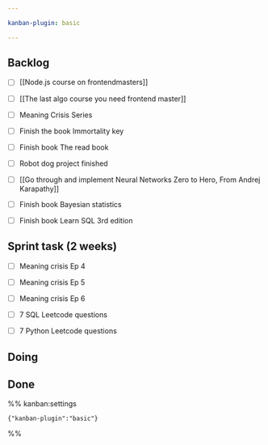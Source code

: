 ```yaml
---

kanban-plugin: basic

---
```


## Backlog

- [ ] [[Node.js course on frontendmasters]]
- [ ] [[The last algo course you need frontend master]]
- [ ] Meaning Crisis Series
- [ ] Finish the book Immortality key
- [ ] Finish book The read book
- [ ] Robot dog project finished
- [ ] [[Go through and implement Neural Networks  Zero to Hero, From Andrej Karapathy]]
- [ ] Finish book Bayesian statistics
- [ ] Finish book Learn SQL 3rd edition


## Sprint task (2 weeks)

- [ ] Meaning crisis Ep 4
- [ ] Meaning crisis Ep 5
- [ ] Meaning crisis Ep 6
- [ ] 7 SQL Leetcode questions
- [ ] 7 Python Leetcode questions


## Doing



## Done





%% kanban:settings
```
{"kanban-plugin":"basic"}
```
%%